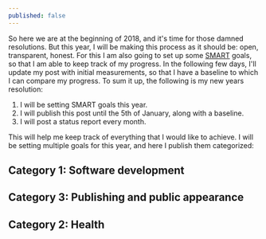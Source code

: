```yaml
---
published: false
---
```

So here we are at the beginning of 2018, and it's time for those damned resolutions. But this year, I will be making this process as it should be: open, transparent, honest. For this I am also going to set up some [SMART] goals, so that I am able to keep track of my progress. In the following few days, I'll update my post with initial measurements, so that I have a baseline to which I can compare my progress. To sum it up, the following is my new years resolution:

1. I will be setting SMART goals this year.
2. I will publish this post until the 5th of January, along with a baseline.
3. I will post a status report every month. 

This will help me keep track of everything that I would like to achieve. I will be setting multiple goals for this year, and here I publish them categorized:

## Category 1: Software development

## Category 3: Publishing and public appearance

## Category 2: Health



[SMART]: https://en.wikipedia.org/wiki/SMART_criteria